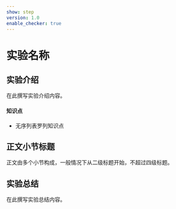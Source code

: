 ```yaml
---
show: step
version: 1.0
enable_checker: true
---
```


# 实验名称

## 实验介绍

在此撰写实验介绍内容。

#### 知识点

- 无序列表罗列知识点

## 正文小节标题

正文由多个小节构成，一般情况下从二级标题开始，不超过四级标题。

## 实验总结

在此撰写实验总结内容。